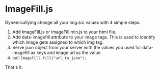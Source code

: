 # ImageFill.js

Dynemicallying change all your img.src values with 4 simple steps.

1. Add ImageFill.js or ImageFill.min.js to your html file.
1. Add data-imagefill attribute to your image tags. This is used to identify which image gets assigned to which img tag.
1. Serve json object from your server with the values you used for data-imagefill as keys and image url as the value.
1. call `ImageFill.fill("url_to_json");`

That's it.